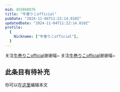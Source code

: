 ```yaml
---
mid: 455868076
title: "牛巻りこofficial"
pubDate: "2024-11-04T11:22:14.010Z"
updatedDate: "2024-11-04T11:22:14.010Z"
profile:
  {
    Nickname: ["牛巻りこofficial"],
  }
---
```


关注[牛巻りこofficial](https://space.bilibili.com/455868076)谢谢喵~ 关注[牛巻りこofficial](https://space.bilibili.com/455868076)谢谢喵~

## 此条目有待补充
你可以在[这里](https://github.com/Yuhanawa/VTuber.ICU-Content/edit/master/v/牛巻りこofficial/index.md)编辑本文

